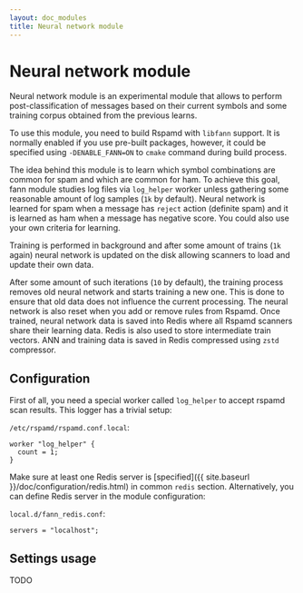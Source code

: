 ```yaml
---
layout: doc_modules
title: Neural network module
---
```

# Neural network module

Neural network module is an experimental module that allows to perform post-classification of messages based on their current symbols and some training corpus obtained from the previous learns.

To use this module, you need to build Rspamd with `libfann` support. It is normally enabled if you use pre-built packages, however, it could be specified using `-DENABLE_FANN=ON` to `cmake` command during build process.

The idea behind this module is to learn which symbol combinations are common for spam and which are common for ham. To achieve this goal, fann module studies log files via `log_helper` worker unless gathering some reasonable amount of log samples (`1k` by default). Neural network is learned for spam when a message has `reject` action (definite spam) and it is learned as ham when a message has negative score. You could also use your own criteria for learning.

Training is performed in background and after some amount of trains (`1k` again) neural network is updated on the disk allowing scanners to load and update their own data.

After some amount of such iterations (`10` by default), the training process removes old neural network and starts training a new one. This is done to ensure that old data does not influence the current processing. The neural network is also reset when you add or remove rules from Rspamd. Once trained, neural network data is saved into Redis where all Rspamd scanners share their learning data. Redis is also used to store intermediate train vectors. ANN and training data is saved in Redis compressed using `zstd` compressor.

## Configuration

First of all, you need a special worker called `log_helper` to accept rspamd scan results. This logger has a trivial setup:

`/etc/rspamd/rspamd.conf.local`:

~~~ucl
worker "log_helper" {
  count = 1;
}
~~~

Make sure at least one Redis server is [specified]({{ site.baseurl }}/doc/configuration/redis.html) in common `redis` section. Alternatively, you can define Redis server in the module configuration:

`local.d/fann_redis.conf`:

~~~ucl
servers = "localhost";
~~~

## Settings usage

TODO

